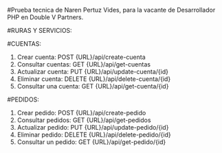 #Prueba tecnica de Naren Pertuz Vides, para la vacante de Desarrollador PHP en Double V Partners.


#RURAS Y SERVICIOS:

#CUENTAS:

1. Crear cuenta: POST {URL}/api/create-cuenta
2. Consultar cuentas: GET {URL}/api/get-cuentas
3. Actualizar cuenta: PUT {URL}/api/update-cuenta/{id}
4. Eliminar cuenta: DELETE {URL}/api/delete-cuenta/{id}
5. Consultar una cuenta: GET {URL}/api/get-cuenta/{id}

#PEDIDOS:

1. Crear pedido: POST {URL}/api/create-pedido
2. Consultar pedidos: GET {URL}/api/get-pedidos
3. Actualizar pedido: PUT {URL}/api/update-pedido/{id}
4. Eliminar pedido: DELETE {URL}/api/delete-pedido/{id}
5. Consultar un pedido: GET {URL}/api/get-pedido/{id}
